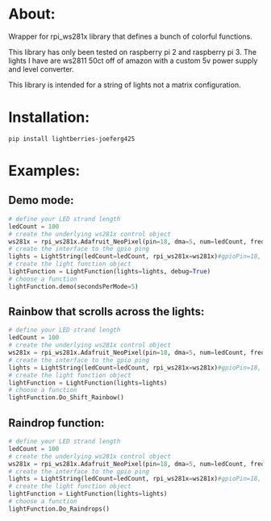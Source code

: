 # About:
Wrapper for rpi_ws281x library that defines a bunch of colorful functions.

This library has only been tested on raspberry pi 2 and raspberry pi 3. The lights I have are ws2811 50ct off of amazon with a custom 5v power supply and level converter.

This library is intended for a string of lights not a matrix configuration.


# Installation:
	pip install lightberries-joeferg425


# Examples:

## Demo mode:
```python
# define your LED strand length
ledCount = 100
# create the underlying ws281x control object
ws281x = rpi_ws281x.Adafruit_NeoPixel(pin=18, dma=5, num=ledCount, freq_hz=800000)
# create the interface to the gpio ping
lights = LightString(ledCount=ledCount, rpi_ws281x=ws281x)#gpioPin=18, ledDMA=5, ledCount=100, ledFrequency=800000)
# create the light function object
lightFunction = LightFunction(lights=lights, debug=True)
# choose a function
lightFunction.demo(secondsPerMode=5)
```
## Rainbow that scrolls across the lights:
```python
# define your LED strand length
ledCount = 100
# create the underlying ws281x control object
ws281x = rpi_ws281x.Adafruit_NeoPixel(pin=18, dma=5, num=ledCount, freq_hz=800000)
# create the interface to the gpio ping
lights = LightString(ledCount=ledCount, rpi_ws281x=ws281x)#gpioPin=18, ledDMA=5, ledCount=100, ledFrequency=800000)
# create the light function object
lightFunction = LightFunction(lights=lights)
# choose a function
lightFunction.Do_Shift_Rainbow()
```
## Raindrop function:
```python
# define your LED strand length
ledCount = 100
# create the underlying ws281x control object
ws281x = rpi_ws281x.Adafruit_NeoPixel(pin=18, dma=5, num=ledCount, freq_hz=800000)
# create the interface to the gpio ping
lights = LightString(ledCount=ledCount, rpi_ws281x=ws281x)#gpioPin=18, ledDMA=5, ledCount=100, ledFrequency=800000)
# create the light function object
lightFunction = LightFunction(lights=lights)
# choose a function
lightFunction.Do_Raindrops()
```
